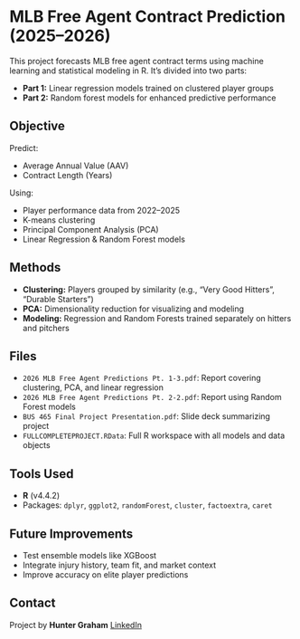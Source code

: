 # MLB Free Agent Contract Prediction (2025–2026)

This project forecasts MLB free agent contract terms using machine learning and statistical modeling in R. It’s divided into two parts:

- **Part 1:** Linear regression models trained on clustered player groups 
- **Part 2:** Random forest models for enhanced predictive performance

## Objective

Predict:
- Average Annual Value (AAV)
- Contract Length (Years)

Using:
- Player performance data from 2022–2025
- K-means clustering
- Principal Component Analysis (PCA)
- Linear Regression & Random Forest models

## Methods

- **Clustering:** Players grouped by similarity (e.g., “Very Good Hitters”, “Durable Starters”)
- **PCA:** Dimensionality reduction for visualizing and modeling
- **Modeling:** Regression and Random Forests trained separately on hitters and pitchers

## Files

- `2026 MLB Free Agent Predictions Pt. 1-3.pdf`: Report covering clustering, PCA, and linear regression
- `2026 MLB Free Agent Predictions Pt. 2-2.pdf`: Report using Random Forest models
- `BUS 465 Final Project Presentation.pdf`: Slide deck summarizing project
- `FULLCOMPLETEPROJECT.RData`: Full R workspace with all models and data objects

## Tools Used

- **R** (v4.4.2)
- Packages: `dplyr`, `ggplot2`, `randomForest`, `cluster`, `factoextra`, `caret`

## Future Improvements

- Test ensemble models like XGBoost
- Integrate injury history, team fit, and market context
- Improve accuracy on elite player predictions

## Contact

Project by **Hunter Graham**
[LinkedIn](https://www.linkedin.com/in/huntergraham1/) 
